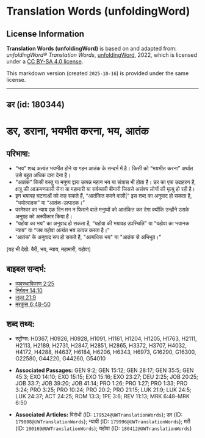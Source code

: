 # Translation Words (unfoldingWord)

## License Information

**Translation Words (unfoldingWord)** is based on and adapted from: _unfoldingWord® Translation Words_, [unfoldingWord](https://unfoldingword.org/utw), 2022, which is licensed under a [CC BY-SA 4.0 license](https://creativecommons.org/licenses/by-sa/4.0/legalcode.en).

This markdown version (created `2025-10-16`) is provided under the same license.



--------------------------------

## डर (id: 180344)

डर, डराना, भयभीत करना, भय, आतंक
===============================

परिभाषा:
--------

* “भय” शब्द अत्यंत भयभीत होने या गहन आतंक के सन्दर्भ में है। किसी को “भयभीत करना” अर्थात उसे बहुत अधिक दारा देना है।
* “आतंक” किसी वस्तु या मनुष्य द्वारा उत्पन्न महान भय या संत्रास भी होता है। डर का एक उदाहरण है, क्षत्रु की आक्रमणकारी सेना या महामारी या सर्वव्यापी बीमारी जिससे असंक्य लोगों की मृत्यु हो रही है।
* इन भयावह घटनाओं को कह सकते हैं, "आतंकित करने वाली\|" इस शब्द का अनुवाद हो सकता है, “भयोत्पादक” या “आतंक\-उत्पादक।”
* परमेश्वर का न्याय एक दिन मन न फिराने वाले मनुष्यों को आतंकित कर देगा क्योंकि उन्होंने उसके अनुग्रह को अस्वीकार किया हैं।
* “यहोवा का भय” का अनुवाद हो सकता है, “यहोवा की भयावह उपस्थिति” या “यहोवा का भयानक न्याय” या “जब यहोवा अत्यंत भय उत्पन्न करता है।”
* 'आतंक' के अनुवाद रूप हो सकते हैं, "अत्यधिक भय" या "आतंक से अभिभूत।"

(यह भी देखें: बैरी, भय, न्याय, महामारी, यहोवा)

बाइबल सन्दर्भ:
--------------

* [व्यवस्थाविवरण 2:25](https://ref.ly/Deut2:25)
* [निर्गमन 14:10](https://ref.ly/Exod14:10)
* [लूका 21:9](https://ref.ly/Luke21:9)
* [मरकुस 6:48–50](https://ref.ly/Mark6:48-Mark6:50)

शब्द तथ्य:
----------

* स्ट्रोंग्स: H0367, H0926, H0928, H1091, H1161, H1204, H1205, H1763, H2111, H2113, H2189, H2731, H2847, H2851, H2865, H3372, H3707, H4032, H4172, H4288, H4637, H6184, H6206, H6343, H6973, G16290, G16300, G22580, G44220, G44260, G54010

* **Associated Passages:** GEN 9:2; GEN 15:12; GEN 28:17; GEN 35:5; GEN 45:3; EXO 14:10; EXO 15:15; EXO 15:16; EXO 23:27; DEU 2:25; JOB 20:25; JOB 33:7; JOB 39:20; JOB 41:14; PRO 1:26; PRO 1:27; PRO 1:33; PRO 3:24; PRO 3:25; PRO 10:24; PRO 20:2; PRO 21:15; LUK 21:9; LUK 24:5; LUK 24:37; ACT 24:25; ROM 13:3; 1PE 3:6; REV 11:13; MRK 6:48–MRK 6:50
* **Associated Articles:** विरोधी (ID: `179524@UWTranslationWords`); डर (ID: `179808@UWTranslationWords`); न्यायी (ID: `179996@UWTranslationWords`); मरी (ID: `180169@UWTranslationWords`); यहोवा (ID: `180412@UWTranslationWords`)

